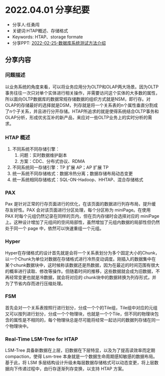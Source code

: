 # 2022.04.01 分享纪要

- 分享人:任勇闯
- 关键词:HTAP概述、存储格式
- Keywords: HTAP、storage formate
- 分享PPT: [2022-02-25-数据库系统测试方法介绍](./slides/2022-02-25-数据库系统测试方法介绍.pdf)

## 分享内容

### 问题描述

以业务系统的角度来看，可以将业务应用分为OLTP和OLAP两大场景。因为OLTP事务往往一次只对单个实体进行相关操作，并需要访问这个实体的大多数的属性，所以面向OLTP数据库的数据常规存储数据的组织方式就是NSM，即行存。对OLAP的存储最好的选择就是DSM，列存就是将一个关系表的n个属性垂直分割成了n个子关系，并且进行分开存储。HTAP所追求的就是使得系统结合OLTP事务和OLAP分析，形成优劣互补的新产品，来应对一些OLTP业务上的实时分析的需求。

### HTAP 概述

1. 不同系统不同存储引擎：
   1. 问题：实时数据维护副本
   2. 方案：CDC、分布式协议、RDMA
2. 不同系统同一存储引擎：TP 扩展 AP；AP 扩展 TP
3. 统一系统不同存储格式：数据冷热分离；数据存储布局动态变更
4. 统一系统相同存储格式：SQL-ON-Hadoop、HHTAP、混合存储格式

### PAX

Pax 是针对正常的行存页面进行的优化，在该页面的数据进行列存布局，提升缓存友好性。PAX 会对该页面进行分区处理，每个分区称为 miniPage。在使用 PAX 时每个元组仍然记录在同样的页内，但在页内存储时会选择对应的 miniPage 上。这种设计增加了元组间的空间局部性，虽然增加了元组内数据的局部性但仍然处于同一个 page 中，依然可以快速重组一个元组。

### Hyper

Hyper在存储格式的设计首先就是会将一个关系表划分为多个固定大小的Chunk，以一个Chunk为单位对数据在存储格式进行冷热变动调度。刚插入的数据集中在某个chunk数据块中，这时候称该数据还是热数据，因为在最近的时间范围有很大的概率进行读取、修改等操作。但随着时间的推移，这些数据就会成为旧数据，不再经常变更也就是冷数据，就会将对应的 chunk块中的数据转换为列存形式，并为了节省内存而进行压缩处理。

### FSM

首先会对一个关系表按照行进行划分，分成一个个的Tile组，Tile组中对应的元组又可以按列进行划分，分成一个个物理块，也就是一个个Tile，但不同的物理块包含的属性是不相同的，每个物理块总是尽可能将经常一起访问的数据列存储在同一个物理块中。

### Real-Time LSM-Tree for HTAP

LSM-Tree 具备新数据在上层，旧数据在下层特显，以及为了提高读效率而定期 compaction，使得 Lsm-tree 本身就是一个数据生命周期感知敏感的数据布局。基于此，将 LSM 多层结构设计升级未每层数据存储格式可以动态变更，将上层数据向下传递过程中，由行存逐渐列存变换，以支持 HTAP 方案。

